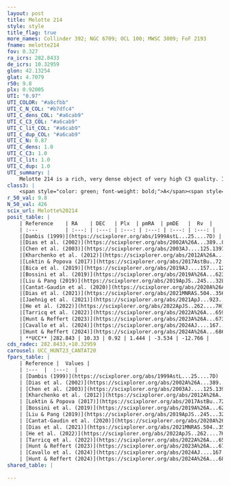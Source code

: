 ```yaml
---
layout: post
title: Melotte 214
style: style
title_flag: true
more_names: Collinder 392; NGC 6709; OCL 100; MWSC 3009; FoF 2193
fname: melotte214
fov: 0.327
ra_icrs: 282.8433
de_icrs: 10.32959
glon: 42.13254
glat: 4.7079
r50: 9.8
plx: 0.92005
UTI: "0.97"
UTI_COLOR: "#a8cfbb"
UTI_C_N_COL: "#b7dfc4"
UTI_C_dens_COL: "#a6cab9"
UTI_C_C3_COL: "#a6cab9"
UTI_C_lit_COL: "#a6cab9"
UTI_C_dup_COL: "#a6cab9"
UTI_C_N: 0.87
UTI_C_dens: 1.0
UTI_C_C3: 1.0
UTI_C_lit: 1.0
UTI_C_dup: 1.0
UTI_summary: |
    Melotte 214 is a rich, very dense object of very high C3 quality. It is very well-studied in the literature.
class3: |
    <span style="color: green; font-weight: bold;">A</span><span style="color: green; font-weight: bold;">A</span>
r_50_val: 9.8
N_50_val: 426
scix_url: Melotte%20214
posit_table: |
    | Reference    | RA    | DEC   | Plx  | pmRA  | pmDE   |  Rv  |
    | :---         | :---: | :---: | :---: | :---: | :---: | :---: |
    |[Dambis (1999)](https://scixplorer.org/abs/1999AstL...25....7D) | 282.825 | 10.318 | -- | -- | -- | -- |
    |[Dias et al. (2002)](https://scixplorer.org/abs/2002A%26A...389..871D) | 282.825 | 10.318 | -- | -0.17 | -2.62 | -10.22 |
    |[Chen et al. (2003)](https://scixplorer.org/abs/2003AJ....125.1397C) | 282.875 | 10.382 | -- | 2.61 | -3.07 | -21.0 |
    |[Kharchenko et al. (2012)](https://scixplorer.org/abs/2012A%26A...543A.156K) | 282.846 | 10.33 | -- | 1.75 | -3.0 | -- |
    |[Loktin & Popova (2017)](https://scixplorer.org/abs/2017AstBu..72..257L) | 282.825 | 10.318 | -- | -1.421 | -4.188 | -12.8 |
    |[Bica et al. (2019)](https://scixplorer.org/abs/2019AJ....157...12B) | 282.829 | 10.316 | -- | -- | -- | -- |
    |[Bossini et al. (2019)](https://scixplorer.org/abs/2019A%26A...623A.108B) | 282.836 | 10.334 | -- | -- | -- | -- |
    |[Liu & Pang (2019)](https://scixplorer.org/abs/2019ApJS..245...32L) | 282.83 | 10.338 | 0.916 | 1.424 | -3.516 | -- |
    |[Cantat-Gaudin et al. (2020)](https://scixplorer.org/abs/2020A%26A...640A...1C) | 282.836 | 10.334 | 0.911 | 1.414 | -3.532 | -- |
    |[Dias et al. (2021)](https://scixplorer.org/abs/2021MNRAS.504..356D) | 282.838 | 10.342 | 0.913 | 1.408 | -3.536 | -10.072 |
    |[Jaehnig et al. (2021)](https://scixplorer.org/abs/2021ApJ...923..129J) | 282.825 | 10.323 | 0.949 | 1.433 | -3.514 | -- |
    |[He et al. (2022)](https://scixplorer.org/abs/2022ApJS..262....7H) | 282.834 | 10.329 | 0.925 | 1.45 | -3.528 | -- |
    |[Tarricq et al. (2022)](https://scixplorer.org/abs/2022A%26A...659A..59T) | 282.843 | 10.317 | 0.899 | 1.459 | -3.527 | -- |
    |[Hunt & Reffert (2023)](https://scixplorer.org/abs/2023A%26A...673A.114H) | 282.834 | 10.323 | 0.924 | 1.445 | -3.539 | -10.721 |
    |[Cavallo et al. (2024)](https://scixplorer.org/abs/2024AJ....167...12C) | 282.843 | 10.341 | 0.923 | -- | -- | -- |
    |[Hunt & Reffert (2024)](https://scixplorer.org/abs/2024A%26A...686A..42H) | 282.834 | 10.323 | 0.924 | 1.445 | -3.539 | -10.721 |
    | **UCC** |282.843 | 10.33 | 0.92 | 1.444 | -3.534 | -12.766 | 
cds_radec: 282.8433,+10.32959
carousel: UCC_HUNT23_CANTAT20
fpars_table: |
    | Reference |  Values |
    | :---  |  :---:  |
    | [Dambis (1999)](https://scixplorer.org/abs/1999AstL...25....7D) | `E_B-V_=0.35, DM0=9.58, log_age_=8.1` |
    | [Dias et al. (2002)](https://scixplorer.org/abs/2002A%26A...389..871D) | `E(B-V)=0.304, Dist=1075.0, Age=8.178` |
    | [Chen et al. (2003)](https://scixplorer.org/abs/2003AJ....125.1397C) | `HDis=1075, Age=0.15` |
    | [Kharchenko et al. (2012)](https://scixplorer.org/abs/2012A%26A...543A.156K) | `e_bv=0.281, distance=1075, log_age=8.15` |
    | [Loktin & Popova (2017)](https://scixplorer.org/abs/2017AstBu..72..257L) | `E(B-V)=0.297, Dmod=10.174, logt=8.19` |
    | [Bossini et al. (2019)](https://scixplorer.org/abs/2019A%26A...623A.108B) | `AV=0.814, Dist=10.197, logA=8.239, Fe/H=0.0` |
    | [Liu & Pang (2019)](https://scixplorer.org/abs/2019ApJS..245...32L) | `Age=0.204, Z=-0.25` |
    | [Cantat-Gaudin et al. (2020)](https://scixplorer.org/abs/2020A%26A...640A...1C) | `AVNN=0.72, DMNN=10.09, AgeNN=8.28` |
    | [Dias et al. (2021)](https://scixplorer.org/abs/2021MNRAS.504..356D) | `Av=1.039, Dist=1031, logage=8.206, [Fe/H]=0.143` |
    | [He et al. (2022)](https://scixplorer.org/abs/2022ApJS..262....7H) | `A0=1.15, logAge=8.15` |
    | [Tarricq et al. (2022)](https://scixplorer.org/abs/2022A%26A...659A..59T) | `Dist=1016, logAgeNN=8.31` |
    | [Hunt & Reffert (2023)](https://scixplorer.org/abs/2023A%26A...673A.114H) | `AV50=0.837, diffAV50=0.885, MOD50=10.066, logAge50=8.208` |
    | [Cavallo et al. (2024)](https://scixplorer.org/abs/2024AJ....167...12C) | `AV50=0.89, dMod50=10.16, logAge50=8.44, [Fe/H]50=0.35` |
    | [Hunt & Reffert (2024)](https://scixplorer.org/abs/2024A%26A...686A..42H) | `MassJ=1329.62` |
shared_table: |
    
---
```

